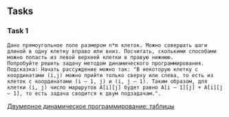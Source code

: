 Tasks
----------------
### Task 1
    Дано прямоугольное поле размером n*m клеток. Можно совершать шаги длиной в одну клетку вправо или вниз. Посчитать, сколькими способами можно попасть из левой верхней клетки в правую нижнюю.
    Попробуйте решить задачу методом динамического программирования. Подсказка: Начать рассуждение можно так: "В некоторую клетку с координатами (i,j) можно прийти только сверху или слева, то есть из клеток с координатами (i – 1, j) и (i, j – 1). Таким образом, для клетки (i, j) число маршрутов A[i][j] будет равно A[i – 1][j] + A[i][j – 1], то есть задача сводится к двум подзадачам.".
[Двумерное динамическое программирование: таблицы](https://foxford.ru/wiki/informatika/dvumernoe-dinamicheskoe-programmirovanie-tablitsy)